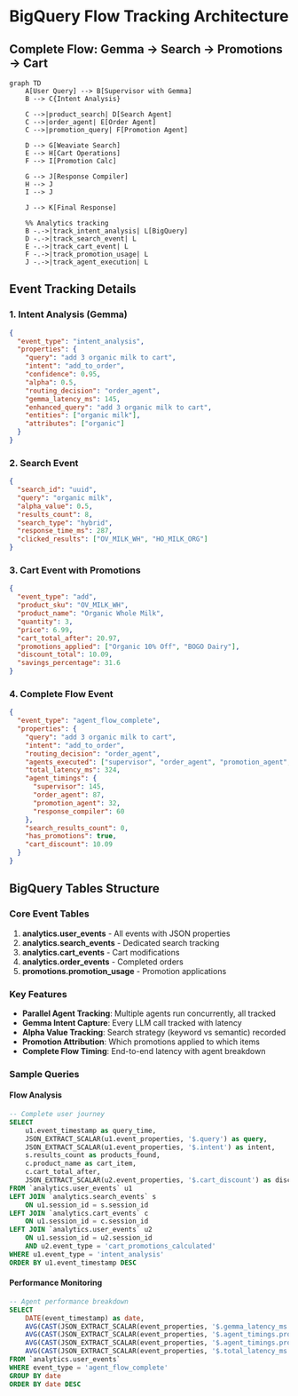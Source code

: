 # BigQuery Flow Tracking Architecture

## Complete Flow: Gemma → Search → Promotions → Cart

```mermaid
graph TD
    A[User Query] --> B[Supervisor with Gemma]
    B --> C{Intent Analysis}
    
    C -->|product_search| D[Search Agent]
    C -->|order_agent| E[Order Agent]
    C -->|promotion_query| F[Promotion Agent]
    
    D --> G[Weaviate Search]
    E --> H[Cart Operations]
    F --> I[Promotion Calc]
    
    G --> J[Response Compiler]
    H --> J
    I --> J
    
    J --> K[Final Response]
    
    %% Analytics tracking
    B -.->|track_intent_analysis| L[BigQuery]
    D -.->|track_search_event| L
    E -.->|track_cart_event| L
    F -.->|track_promotion_usage| L
    J -.->|track_agent_execution| L
```

## Event Tracking Details

### 1. Intent Analysis (Gemma)
```json
{
  "event_type": "intent_analysis",
  "properties": {
    "query": "add 3 organic milk to cart",
    "intent": "add_to_order",
    "confidence": 0.95,
    "alpha": 0.5,
    "routing_decision": "order_agent",
    "gemma_latency_ms": 145,
    "enhanced_query": "add 3 organic milk to cart",
    "entities": ["organic milk"],
    "attributes": ["organic"]
  }
}
```

### 2. Search Event
```json
{
  "search_id": "uuid",
  "query": "organic milk",
  "alpha_value": 0.5,
  "results_count": 8,
  "search_type": "hybrid",
  "response_time_ms": 287,
  "clicked_results": ["OV_MILK_WH", "HO_MILK_ORG"]
}
```

### 3. Cart Event with Promotions
```json
{
  "event_type": "add",
  "product_sku": "OV_MILK_WH",
  "product_name": "Organic Whole Milk",
  "quantity": 3,
  "price": 6.99,
  "cart_total_after": 20.97,
  "promotions_applied": ["Organic 10% Off", "BOGO Dairy"],
  "discount_total": 10.09,
  "savings_percentage": 31.6
}
```

### 4. Complete Flow Event
```json
{
  "event_type": "agent_flow_complete",
  "properties": {
    "query": "add 3 organic milk to cart",
    "intent": "add_to_order",
    "routing_decision": "order_agent",
    "agents_executed": ["supervisor", "order_agent", "promotion_agent", "response_compiler"],
    "total_latency_ms": 324,
    "agent_timings": {
      "supervisor": 145,
      "order_agent": 87,
      "promotion_agent": 32,
      "response_compiler": 60
    },
    "search_results_count": 0,
    "has_promotions": true,
    "cart_discount": 10.09
  }
}
```

## BigQuery Tables Structure

### Core Event Tables
1. **analytics.user_events** - All events with JSON properties
2. **analytics.search_events** - Dedicated search tracking
3. **analytics.cart_events** - Cart modifications
4. **analytics.order_events** - Completed orders
5. **promotions.promotion_usage** - Promotion applications

### Key Features
- **Parallel Agent Tracking**: Multiple agents run concurrently, all tracked
- **Gemma Intent Capture**: Every LLM call tracked with latency
- **Alpha Value Tracking**: Search strategy (keyword vs semantic) recorded
- **Promotion Attribution**: Which promotions applied to which items
- **Complete Flow Timing**: End-to-end latency with agent breakdown

### Sample Queries

#### Flow Analysis
```sql
-- Complete user journey
SELECT 
    u1.event_timestamp as query_time,
    JSON_EXTRACT_SCALAR(u1.event_properties, '$.query') as query,
    JSON_EXTRACT_SCALAR(u1.event_properties, '$.intent') as intent,
    s.results_count as products_found,
    c.product_name as cart_item,
    c.cart_total_after,
    JSON_EXTRACT_SCALAR(u2.event_properties, '$.cart_discount') as discount
FROM `analytics.user_events` u1
LEFT JOIN `analytics.search_events` s 
    ON u1.session_id = s.session_id
LEFT JOIN `analytics.cart_events` c 
    ON u1.session_id = c.session_id
LEFT JOIN `analytics.user_events` u2 
    ON u1.session_id = u2.session_id 
    AND u2.event_type = 'cart_promotions_calculated'
WHERE u1.event_type = 'intent_analysis'
ORDER BY u1.event_timestamp DESC
```

#### Performance Monitoring
```sql
-- Agent performance breakdown
SELECT 
    DATE(event_timestamp) as date,
    AVG(CAST(JSON_EXTRACT_SCALAR(event_properties, '$.gemma_latency_ms') AS FLOAT64)) as avg_gemma_ms,
    AVG(CAST(JSON_EXTRACT_SCALAR(event_properties, '$.agent_timings.product_search') AS FLOAT64)) as avg_search_ms,
    AVG(CAST(JSON_EXTRACT_SCALAR(event_properties, '$.agent_timings.promotion_agent') AS FLOAT64)) as avg_promo_ms,
    AVG(CAST(JSON_EXTRACT_SCALAR(event_properties, '$.total_latency_ms') AS FLOAT64)) as avg_total_ms
FROM `analytics.user_events`
WHERE event_type = 'agent_flow_complete'
GROUP BY date
ORDER BY date DESC
```